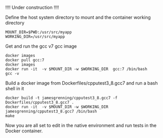 !!!! Under construction !!!!


Define the host system directory to mount and the container working directory
```
MOUNT_DIR=$PWD:/usr/src/myapp
WORKING_DIR=/usr/src/myapp
```

Get and run the gcc v7 gcc image
```
docker images
docker pull gcc:7
docker images
docker run -it  -v $MOUNT_DIR -w $WORKING_DIR  gcc:7 /bin/bash
gcc -v
```

Build a docker image from Dockerfiles/cpputest3_8.gcc7 and run a bash shell in it
```
docker build -t jamesgrenning/cpputest3_8.gcc7 -f Dockerfiles/cpputest3_8.gcc7 .
docker run -it  -v $MOUNT_DIR -w $WORKING_DIR jamesgrenning/cpputest3_8.gcc7 /bin/bash
make
```

Now you are all set to edit in the native environment and run tests in the Docker container.

